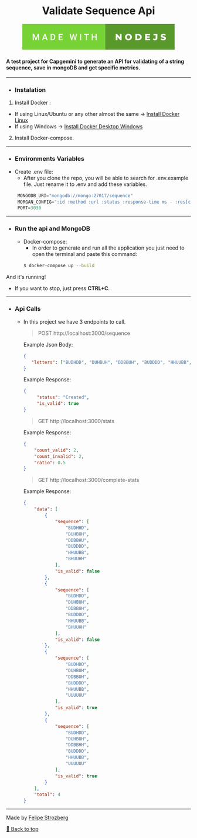 <div hidden="hidden"><h1>TOP</h1></div>

<div align="center">
<h1>Validate Sequence Api</h1>
</div>

<div align="center">

<img src="images/made-with-nodejs.svg"  alt="not found"/>

</div>

#### A test project for Capgemini to generate an API for validating of a string sequence, save in mongoDB and get specific metrics.

---

- ### Instalation
1. Install Docker :
  - If using Linux/Ubuntu or any other almost the same -> [Install Docker Linux](https://docs.docker.com/engine/install/ubuntu/)
  - If using Windows -> [Install Docker Desktop Windows](https://docs.docker.com/docker-for-windows/install/)

2. Install Docker-compose.

---

- ### Environments Variables
- Create .env file:
  - After you clone the repo, you will be able to search for .env.example file. Just rename it to .env and add
    these variables.
   ```javascript
    MONGODB_URI="mongodb://mongo:27017/sequence"
    MORGAN_CONFIG=":id :method :url :status :response-time ms - :res[content-length]"
    PORT=3030
   ```

---

- ### Run the api and MongoDB
  - Docker-compose:
    - In order to generate and run all the application you just need to open the terminal
      and paste this command:
    ```bash
    $ docker-compose up --build
    ```

And it's running!

- If you want to stop, just press **CTRL+C**.
---

- ### Api Calls
  - In this project we have 3 endpoints to call.
    > POST http://localhost:3000/sequence

    Example Json Body:

       ```json
      {
          "letters": ["BUDHDD", "DUHBUH", "DDBBUH", "BUDDDD", "HHUUBB", "UUUUUU"]
      }
      ```

    Example Response:

    ```json
    {
	     "status": "Created",
	     "is_valid": true
    }
    ```

    > GET http://localhost:3000/stats

    Example Response:

    ```json
    {
        "count_valid": 2,
        "count_invalid": 2,
        "ratio": 0.5
    }
    ```

    > GET http://localhost:3000/complete-stats

    Example Response:

    ```json
    {
        "data": [
            {
                "sequence": [
                    "BUDHHD",
                    "DUHBUH",
                    "DDBBHU",
                    "BUDDDD",
                    "HHUUBB",
                    "BHUUHH"
                ],
                "is_valid": false
            },
            {
                "sequence": [
                    "BUDHDD",
                    "DUHBUH",
                    "DDBBUH",
                    "BUDDDD",
                    "HHUUBB",
                    "BHUUHH"
                ],
                "is_valid": false
            },
            {
                "sequence": [
                    "BUDHDD",
                    "DUHBUH",
                    "DDBBUH",
                    "BUDDDD",
                    "HHUUBB",
                    "UUUUUU"
                ],
                "is_valid": true
            },
            {
                "sequence": [
                    "BUDHDD",
                    "DUHBUH",
                    "DDBBHH",
                    "BUDDDD",
                    "HHUUBB",
                    "UUUUUU"
                ],
                "is_valid": true
            }
        ],
        "total": 4
    }
    ```
---

Made by [Felipe Strozberg](www.github.com/FelStroz)

[🔼 Back to top](#TOP)